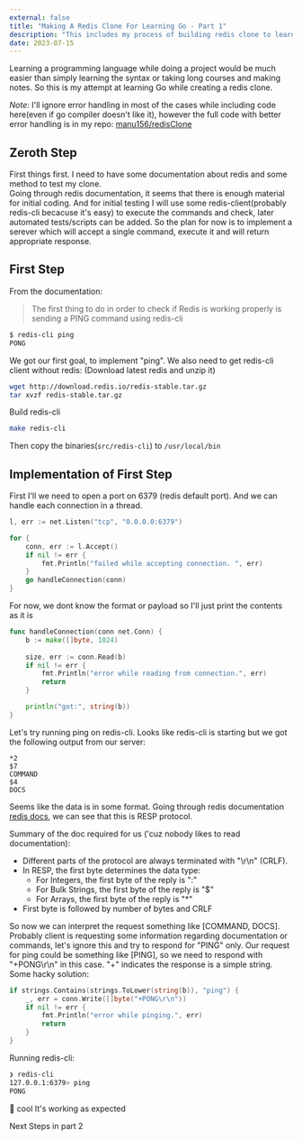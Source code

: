 ```yaml
---
external: false
title: "Making A Redis Clone For Learning Go - Part 1"
description: "This includes my process of building redis clone to learn Go"
date: 2023-07-15
---
```


Learning a programming language while doing a project would be much easier than simply learning the syntax or taking long courses and making notes. So this is my attempt at learning Go while creating a redis clone.

*Note:* I'll ignore error handling in most of the cases while including code here(even if go compiler doesn't like it), however the full code with better error handling is in my repo: [manu156/redisClone](https://github.com/manu156/redisClone)

## Zeroth Step

First things first. I need to have some documentation about redis and some method to test my clone.  
Going through redis documentation, it seems that there is enough material for initial coding. And for initial testing I will use some redis-client(probably redis-cli becacuse it's easy) to execute the commands and check, later automated tests/scripts can be added. So the plan for now is to implement a serever which will accept a single command, execute it and will return appropriate response.

## First Step

From the documentation:
> The first thing to do in order to check if Redis is working properly is sending a PING command using redis-cli
```sh
$ redis-cli ping
PONG
```
We got our first goal, to implement "ping". We also need to get redis-cli client without redis: (Download latest redis and unzip it)
```sh
wget http://download.redis.io/redis-stable.tar.gz
tar xvzf redis-stable.tar.gz
```
Build redis-cli
```sh
make redis-cli
```
Then copy the binaries(`src/redis-cli`) to `/usr/local/bin`

## Implementation of First Step

First I'll we need to open a port on 6379 (redis default port). And we can handle each connection in a thread.

```go
l, err := net.Listen("tcp", "0.0.0.0:6379")

for {
    conn, err := l.Accept()
    if nil != err {
        fmt.Println("failed while accepting connection. ", err)
    }
    go handleConnection(conn)
}
```
For now, we dont know the format or payload so I'll just print the contents as it is
```go
func handleConnection(conn net.Conn) {
    b := make([]byte, 1024)
	
    size, err := conn.Read(b)
    if nil != err {
        fmt.Println("error while reading from connection.", err)
        return
    }

    println("got:", string(b))
}
```
Let's try running ping on redis-cli. Looks like redis-cli is starting but we got the following output from our server:
```text
*2
$7
COMMAND
$4
DOCS
```
Seems like the data is in some format. Going through redis documentation [redis docs](https://redis.io/docs/reference/protocol-spec/), we can see that this is RESP protocol.

Summary of the doc required for us ('cuz nobody likes to read documentation):
- Different parts of the protocol are always terminated with "\r\n" (CRLF).
- In RESP, the first byte determines the data type:
    - For Integers, the first byte of the reply is ":"
    - For Bulk Strings, the first byte of the reply is "$"
    - For Arrays, the first byte of the reply is "*"
- First byte is followed by number of bytes and CRLF

So now we can interpret the request something like [COMMAND, DOCS]. Probably client is requesting some information regarding documentation or commands, let's ignore this and try to respond for "PING" only. Our request for ping could be something like [PING], so we need to respond with "+PONG\r\n" in this case. "+" indicates the response is a simple string. Some hacky solution:
```go
if strings.Contains(strings.ToLower(string(b)), "ping") {
    _, err = conn.Write([]byte("+PONG\r\n"))
    if nil != err {
        fmt.Println("error while pinging.", err)
        return
    }
}
```
Running redis-cli:
```sh
❯ redis-cli
127.0.0.1:6379> ping
PONG
```
&#129395; cool It's working as expected  

Next Steps in part 2